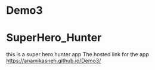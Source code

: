 # Demo3
# SuperHero_Hunter
this is a super hero hunter app
The hosted link for the app https://anamikasneh.github.io/Demo3/
